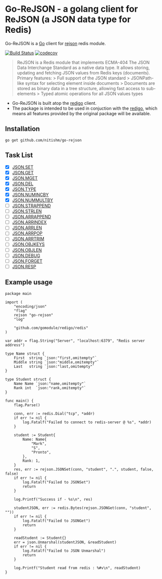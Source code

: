 # Go-ReJSON - a golang client for ReJSON (a JSON data type for Redis)
Go-ReJSON is a [Go](https://golang.org/) client for [rejson](https://github.com/RedisLabsModules/rejson) redis module. 

[![Build Status](https://travis-ci.org/nitishm/go-rejson.svg?branch=master)](https://travis-ci.org/nitishm/go-rejson)
[![codecov](https://coveralls.io/repos/github/nitishm/go-rejson/badge.svg?branch=master)](https://coveralls.io/github/nitishm/go-rejson?branch=master)

> ReJSON is a Redis module that implements ECMA-404 The JSON Data Interchange Standard as a native data type. It allows storing, updating and fetching JSON values from Redis keys (documents).
> Primary features:
    > Full support of the JSON standard
    > JSONPath-like syntax for selecting element inside documents
    > Documents are stored as binary data in a tree structure, allowing fast access to sub-elements
    > Typed atomic operations for all JSON values types
- Go-ReJSON is built atop the [redigo](https://github.com/gomodule/redigo) client. 
- The package is intended to be used in conjuction with the [redigo](https://github.com/gomodule/redigo), which means all features provided by the original package will be available.

## Installation
	go get github.com/nitishm/go-rejson

## Task List
- [x] [JSON.SET](http://rejson.io/commands/#jsondel)
- [x] [JSON.GET](http://rejson.io/commands/#jsonget)
- [x] [JSON.MGET](http://rejson.io/commands/#jsonmget)
- [x] [JSON.DEL](http://rejson.io/commands/#jsondel)
- [x] [JSON.TYPE](http://rejson.io/commands/#jsontype)
- [x] [JSON.NUMINCBY](http://rejson.io/commands/#jsonnumincrby)
- [x] [JSON.NUMMULTBY](http://rejson.io/commands/#jsonnummultby)
- [ ] [JSON.STRAPPEND](http://rejson.io/commands/#jsonstrappend)
- [ ] [JSON.STRLEN](http://rejson.io/commands/#jsonstrlen)
- [ ] [JSON.ARRAPPEND](http://rejson.io/commands/#jsonarrappend)
- [ ] [JSON.ARRINDEX](http://rejson.io/commands/#jsonarrindex)
- [ ] [JSON.ARRLEN](http://rejson.io/commands/#jsonarrlen)
- [ ] [JSON.ARRPOP](http://rejson.io/commands/#jsonarrpop)
- [ ] [JSON.ARRTRIM](http://rejson.io/commands/#jsonarrtrim)
- [ ] [JSON.OBJKEYS](http://rejson.io/commands/#jsonobjkeys)
- [ ] [JSON.OBJLEN](http://rejson.io/commands/#jsonobjlen)
- [ ] [JSON.DEBUG](http://rejson.io/commands/#jsondebug)
- [ ] [JSON.FORGET](http://rejson.io/commands/#jsonforget)
- [ ] [JSON.RESP](http://rejson.io/commands/#jsonresp)

## Example usage
```golang
package main

import (
	"encoding/json"
	"flag"
	rejson "go-rejson"
	"log"

	"github.com/gomodule/redigo/redis"
)

var addr = flag.String("Server", "localhost:6379", "Redis server address")

type Name struct {
	First  string `json:"first,omitempty"`
	Middle string `json:"middle,omitempty"`
	Last   string `json:"last,omitempty"`
}

type Student struct {
	Name Name `json:"name,omitempty"`
	Rank int  `json:"rank,omitempty"`
}

func main() {
	flag.Parse()

	conn, err := redis.Dial("tcp", *addr)
	if err != nil {
		log.Fatalf("Failed to connect to redis-server @ %s", *addr)
	}

	student := Student{
		Name: Name{
			"Mark",
			"S",
			"Pronto",
		},
		Rank: 1,
	}
	res, err := rejson.JSONSet(conn, "student", ".", student, false, false)
	if err != nil {
		log.Fatalf("Failed to JSONSet")
		return
	}

	log.Printf("Success if - %s\n", res)

	studentJSON, err := redis.Bytes(rejson.JSONGet(conn, "student", ""))
	if err != nil {
		log.Fatalf("Failed to JSONGet")
		return
	}

	readStudent := Student{}
	err = json.Unmarshal(studentJSON, &readStudent)
	if err != nil {
		log.Fatalf("Failed to JSON Unmarshal")
		return
	}

	log.Printf("Student read from redis : %#v\n", readStudent)
}
```
